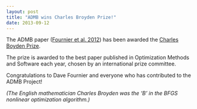 ```yaml
---
layout: post
title: "ADMB wins Charles Broyden Prize!"
date: 2013-09-12
---
```


The ADMB paper ([Fournier et al. 2012](http://tandfonline.com/doi/abs/10.1080/10556788.2011.597854)) has been awarded the [Charles Boyden Prize](http://tandf.co.uk/journals/pdf/announcements/goms.pdf).  

The prize is awarded to the best paper published in Optimization Methods and Software each year, chosen by an international prize committee.

Congratulations to Dave Fournier and everyone who has contributed to the ADMB Project!

_(The English mathematician Charles Broyden was the ‘B’ in the BFGS nonlinear optimization algorithm.)_
